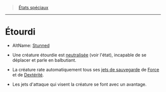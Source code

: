 ﻿> [États spéciaux](hd_conditions.md)

---

# Étourdi

- AltName: [Stunned](srd_conditions_stunned.md)

* Une créature étourdie est [neutralisée](hd_conditions_neutralise.md) (voir l'état), incapable de se déplacer et parle en balbutiant.

* La créature rate automatiquement tous ses [jets de sauvegarde](hd_abilities_jets_de_sauvegarde.md) de [Force](hd_abilities_strength.md) et de [Dextérité](hd_abilities_dexterity.md).

* Les jets d'attaque qui visent la créature se font avec un avantage.

